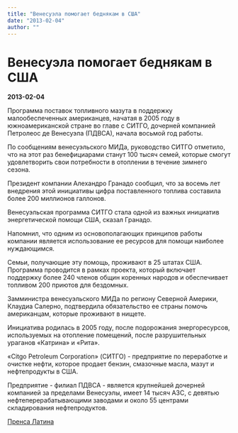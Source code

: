 ```yaml
---
title: "Венесуэла помогает беднякам в США"
date: "2013-02-04"
author: ""
---
```


# Венесуэла помогает беднякам в США

**2013-02-04** 

Программа поставок топливного мазута в поддержку малообеспеченных американцев, начатая в 2005 году в южноамериканской стране во главе с СИТГО, дочерней компанией Петролеос де Венесуэла (ПДВСА), начала восьмой год работы.

По сообщениям венесуэльского МИДа, руководство СИТГО отметило, что на этот раз бенефициарами станут 100 тысяч семей, которые смогут удовлетворить свои потребности в отоплении в течение зимнего сезона.

Президент компании Алехандро Гранадо сообщил, что за восемь лет внедрения этой инициативы цифра поставленного топлива составила более 200 миллионов галлонов.

Венесуэльская программа СИТГО стала одной из важных инициатив энергетической помощи США, сказал Гранадо.

Напомнил, что одним из основополагающих принципов работы компании является использование ее ресурсов для помощи наиболее нуждающимся.

Семьи, получающие эту помощь, проживают в 25 штатах США. Программа проводится в рамках проекта, который включает поддержку более 240 членов общин коренных народов и обеспечивает топливом 200 приютов для бездомных.

Замминистра венесуэльского МИДа по региону Северной Америки, Клаудиа Салерно, подтвердила обязательство ее страны помочь американцам, которые проживают в нищете.

Инициатива родилась в 2005 году, после подорожания энергоресурсов, используемых на отопление помещений, после разрушительных ураганов «Катрина» и «Рита».

 «Citgo Petroleum Corporation» (СИТГО) - предприятие по переработке и очистке нефти, которое продает бензин, смазочные масла, мазут и нефтепродукты в США.

Предприятие - филиал ПДВСА - является крупнейшей дочерней компанией за пределами Венесуэлы, имеет 14 тысяч АЗС, с девятью нефтеперерабатывающими заводами и около 55 центрами складирования нефтепродуктов.

[Пренса Латина](http://ruso.prensa-latina.cu/index.php/14-portada-principal3/17801-2013-02-01-19-24-38?opcion=pl-ver-noticia)
